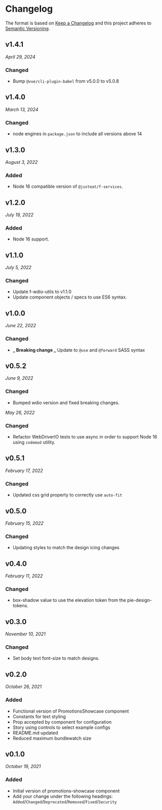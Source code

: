 # Changelog

The format is based on [Keep a Changelog](http://keepachangelog.com/en/1.0.0/)
and this project adheres to [Semantic Versioning](http://semver.org/spec/v2.0.0.html).

## v1.4.1

_April 29, 2024_

### Changed

- Bump `@vue/cli-plugin-babel` from v5.0.0 to v5.0.8


## v1.4.0

_March 13, 2024_

### Changed

- node engines in `package.json` to include all versions above 14

## v1.3.0

_August 3, 2022_

### Added

- Node 16 compatible version of `@justeat/f-services`.

## v1.2.0

_July 19, 2022_

### Added

- Node 16 support.

## v1.1.0

_July 5, 2022_

### Changed

- Update f-wdio-utils to v1.1.0
- Update component objects / specs to use ES6 syntax.

## v1.0.0

_June 22, 2022_

### Changed

- **_ Breaking change _** Update to `@use` and `@forward` SASS syntax

## v0.5.2

_June 9, 2022_

### Changed

- Bumped wdio version and fixed breaking changes.

_May 26, 2022_

### Changed

- Refactor WebDriverIO tests to use async in order to support Node 16 using `codemod` utility.

## v0.5.1

_February 17, 2022_

### Changed

- Updated css grid property to correctly use `auto-fit`

## v0.5.0

_February 15, 2022_

### Changed

- Updating styles to match the design icing changes

## v0.4.0

_February 11, 2022_

### Changed

- box-shadow value to use the elevation token from the pie-design-tokens.

## v0.3.0

_November 10, 2021_

### Changed

- Set body text font-size to match designs.

## v0.2.0

_October 26, 2021_

### Added

- Functional version of PromotionsShowcase component
- Constants for text styling
- Prop accepted by component for configuration
- Story using controls to select example configs
- README.md updated
- Reduced maximum bundlewatch size

## v0.1.0

_October 19, 2021_

### Added

- Initial version of promotions-showcase component
- Add your change under the following headings: `Added`/`Changed`/`Deprecated`/`Removed`/`Fixed`/`Security`
